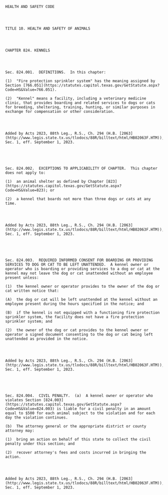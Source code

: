 ﻿
    
    
    	
    					
    
    
    HEALTH AND SAFETY CODE
    
      
    
    
    TITLE 10. HEALTH AND SAFETY OF ANIMALS
    
      
    
    
    CHAPTER 824. KENNELS
    
      
    
    
    Sec. 824.001.  DEFINITIONS.  In this chapter:
    
    (1)  "Fire protection sprinkler system" has the meaning assigned by Section [766.051](https://statutes.capitol.texas.gov/GetStatute.aspx?Code=HS&Value=766.051).
    
    (2)  "Kennel" means a facility, including a veterinary medicine clinic, that provides boarding and related services to dogs or cats for breeding, sheltering, training, hunting, or similar purposes in exchange for compensation or other consideration.
    
    
    
    
    Added by Acts 2023, 88th Leg., R.S., Ch. 294 (H.B. [2063](http://www.legis.state.tx.us/tlodocs/88R/billtext/html/HB02063F.HTM)), Sec. 1, eff. September 1, 2023.
    
    
    
    
    
    Sec. 824.002.  EXCEPTIONS TO APPLICABILITY OF CHAPTER.  This chapter does not apply to:
    
    (1)  an animal shelter as defined by Chapter [823](https://statutes.capitol.texas.gov/GetStatute.aspx?Code=HS&Value=823); or
    
    (2)  a kennel that boards not more than three dogs or cats at any time.
    
    
    
    
    Added by Acts 2023, 88th Leg., R.S., Ch. 294 (H.B. [2063](http://www.legis.state.tx.us/tlodocs/88R/billtext/html/HB02063F.HTM)), Sec. 1, eff. September 1, 2023.
    
    
    
    
    
    Sec. 824.003.  REQUIRED INFORMED CONSENT FOR BOARDING OR PROVIDING SERVICES TO DOG OR CAT TO BE LEFT UNATTENDED.  A kennel owner or operator who is boarding or providing services to a dog or cat at the kennel may not leave the dog or cat unattended without an employee present unless:
    
    (1)  the kennel owner or operator provides to the owner of the dog or cat written notice that:
    
    (A)  the dog or cat will be left unattended at the kennel without an employee present during the hours specified in the notice; and
    
    (B)  if the kennel is not equipped with a functioning fire protection sprinkler system, the facility does not have a fire protection sprinkler system; and
    
    (2)  the owner of the dog or cat provides to the kennel owner or operator a signed document consenting to the dog or cat being left unattended as provided in the notice.
    
    
    
    
    Added by Acts 2023, 88th Leg., R.S., Ch. 294 (H.B. [2063](http://www.legis.state.tx.us/tlodocs/88R/billtext/html/HB02063F.HTM)), Sec. 1, eff. September 1, 2023.
    
    
    
    
    
    Sec. 824.004.  CIVIL PENALTY.  (a)  A kennel owner or operator who violates Section [824.003](https://statutes.capitol.texas.gov/GetStatute.aspx?Code=HS&Value=824.003) is liable for a civil penalty in an amount equal to $500 for each animal subject to the violation and for each day the violation continues.
    
    (b)  The attorney general or the appropriate district or county attorney may:
    
    (1)  bring an action on behalf of this state to collect the civil penalty under this section; and
    
    (2)  recover attorney's fees and costs incurred in bringing the action.
    
    
    
    
    Added by Acts 2023, 88th Leg., R.S., Ch. 294 (H.B. [2063](http://www.legis.state.tx.us/tlodocs/88R/billtext/html/HB02063F.HTM)), Sec. 1, eff. September 1, 2023.
    
    
    
    
    				
